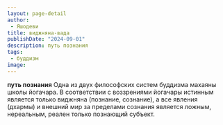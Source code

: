 ```yaml
---
layout: page-detail
author:
 - Яшодеви
title: виджняна-вада
publishDate: "2024-09-01"
description: путь познания
tags:
 - буддизм
image: 
---
```


__путь познания__
Одна из двух философских систем буддизма махаяны школы йогачара. В соответствии с воззрениями йогачары истинным является только виджняна (познание, сознание), а все явления (дхармы) и внешний мир за пределами сознания является ложным, нереальным, реален только познающий субъект.

